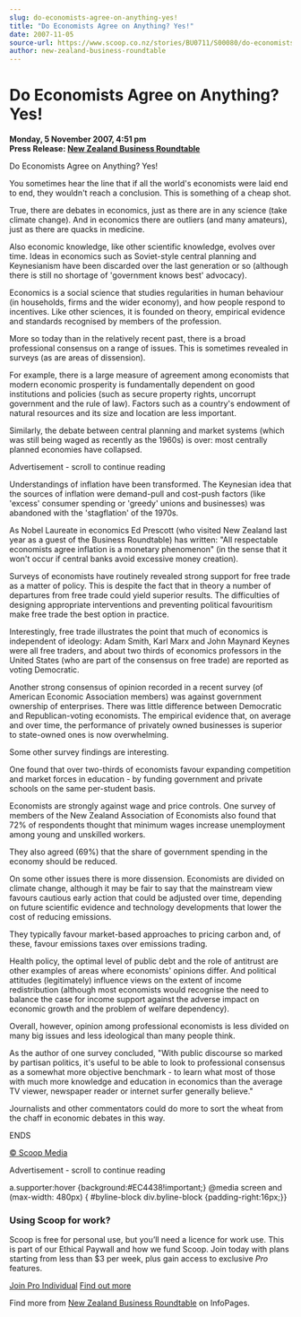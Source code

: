 ```yaml
---
slug: do-economists-agree-on-anything-yes!
title: "Do Economists Agree on Anything? Yes!"
date: 2007-11-05
source-url: https://www.scoop.co.nz/stories/BU0711/S00080/do-economists-agree-on-anything-yes.htm
author: new-zealand-business-roundtable
---
```

Do Economists Agree on Anything? Yes!
=====================================

**Monday, 5 November 2007, 4:51 pm**  
**Press Release: [New Zealand Business Roundtable](https://info.scoop.co.nz/New_Zealand_Business_Roundtable)**

Do Economists Agree on Anything? Yes!

You sometimes hear the line that if all the world's economists were laid end to end, they wouldn't reach a conclusion. This is something of a cheap shot.

True, there are debates in economics, just as there are in any science (take climate change). And in economics there are outliers (and many amateurs), just as there are quacks in medicine.

Also economic knowledge, like other scientific knowledge, evolves over time. Ideas in economics such as Soviet-style central planning and Keynesianism have been discarded over the last generation or so (although there is still no shortage of 'government knows best' advocacy).

Economics is a social science that studies regularities in human behaviour (in households, firms and the wider economy), and how people respond to incentives. Like other sciences, it is founded on theory, empirical evidence and standards recognised by members of the profession.

More so today than in the relatively recent past, there is a broad professional consensus on a range of issues. This is sometimes revealed in surveys (as are areas of dissension).

For example, there is a large measure of agreement among economists that modern economic prosperity is fundamentally dependent on good institutions and policies (such as secure property rights, uncorrupt government and the rule of law). Factors such as a country's endowment of natural resources and its size and location are less important.

Similarly, the debate between central planning and market systems (which was still being waged as recently as the 1960s) is over: most centrally planned economies have collapsed.

Advertisement - scroll to continue reading





Understandings of inflation have been transformed. The Keynesian idea that the sources of inflation were demand-pull and cost-push factors (like 'excess' consumer spending or 'greedy' unions and businesses) was abandoned with the 'stagflation' of the 1970s.

As Nobel Laureate in economics Ed Prescott (who visited New Zealand last year as a guest of the Business Roundtable) has written: "All respectable economists agree inflation is a monetary phenomenon" (in the sense that it won't occur if central banks avoid excessive money creation).

Surveys of economists have routinely revealed strong support for free trade as a matter of policy. This is despite the fact that in theory a number of departures from free trade could yield superior results. The difficulties of designing appropriate interventions and preventing political favouritism make free trade the best option in practice.

Interestingly, free trade illustrates the point that much of economics is independent of ideology: Adam Smith, Karl Marx and John Maynard Keynes were all free traders, and about two thirds of economics professors in the United States (who are part of the consensus on free trade) are reported as voting Democratic.

Another strong consensus of opinion recorded in a recent survey (of American Economic Association members) was against government ownership of enterprises. There was little difference between Democratic and Republican-voting economists. The empirical evidence that, on average and over time, the performance of privately owned businesses is superior to state-owned ones is now overwhelming.

Some other survey findings are interesting.

One found that over two-thirds of economists favour expanding competition and market forces in education - by funding government and private schools on the same per-student basis.

Economists are strongly against wage and price controls. One survey of members of the New Zealand Association of Economists also found that 72% of respondents thought that minimum wages increase unemployment among young and unskilled workers.

They also agreed (69%) that the share of government spending in the economy should be reduced.

On some other issues there is more dissension. Economists are divided on climate change, although it may be fair to say that the mainstream view favours cautious early action that could be adjusted over time, depending on future scientific evidence and technology developments that lower the cost of reducing emissions.

They typically favour market-based approaches to pricing carbon and, of these, favour emissions taxes over emissions trading.

Health policy, the optimal level of public debt and the role of antitrust are other examples of areas where economists' opinions differ. And political attitudes (legitimately) influence views on the extent of income redistribution (although most economists would recognise the need to balance the case for income support against the adverse impact on economic growth and the problem of welfare dependency).

Overall, however, opinion among professional economists is less divided on many big issues and less ideological than many people think.

As the author of one survey concluded, "With public discourse so marked by partisan politics, it's useful to be able to look to professional consensus as a somewhat more objective benchmark - to learn what most of those with much more knowledge and education in economics than the average TV viewer, newspaper reader or internet surfer generally believe."

Journalists and other commentators could do more to sort the wheat from the chaff in economic debates in this way.

ENDS

[© Scoop Media](http://www.scoop.co.nz/about/terms.html)  

Advertisement - scroll to continue reading



a.supporter:hover {background:#EC4438!important;} @media screen and (max-width: 480px) { #byline-block div.byline-block {padding-right:16px;}}

### Using Scoop for work?

Scoop is free for personal use, but you’ll need a licence for work use. This is part of our Ethical Paywall and how we fund Scoop. Join today with plans starting from less than $3 per week, plus gain access to exclusive _Pro_ features.  
  
[Join Pro Individual](https://pro.scoop.co.nz/Individual/?from=ProIn24) [Find out more](https://pro.scoop.co.nz/using-scoop-for-work/?from=ProIn24)

Find more from [New Zealand Business Roundtable](https://info.scoop.co.nz/New_Zealand_Business_Roundtable) on InfoPages.